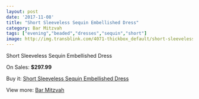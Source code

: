```yaml
---
layout: post
date: '2017-11-08'
title: "Short Sleeveless Sequin Embellished Dress"
category: Bar Mitzvah
tags: ["evening","beaded","dresses","sequin","short"]
image: http://img.transblink.com/4071-thickbox_default/short-sleeveless-sequin-embellished-dress.jpg
---
```

Short Sleeveless Sequin Embellished Dress

On Sales: **$297.99**
<a href="https://www.transblink.com/en/bar-mitzvah/1290-short-sleeveless-sequin-embellished-dress.html"><amp-img layout="responsive" width="600" height="600" src="//img.transblink.com/4071-thickbox_default/short-sleeveless-sequin-embellished-dress.jpg" alt="Short Sleeveless Sequin Embellished Dress 0" /></a>
<a href="https://www.transblink.com/en/bar-mitzvah/1290-short-sleeveless-sequin-embellished-dress.html"><amp-img layout="responsive" width="600" height="600" src="//img.transblink.com/4075-thickbox_default/short-sleeveless-sequin-embellished-dress.jpg" alt="Short Sleeveless Sequin Embellished Dress 1" /></a>
<a href="https://www.transblink.com/en/bar-mitzvah/1290-short-sleeveless-sequin-embellished-dress.html"><amp-img layout="responsive" width="600" height="600" src="//img.transblink.com/4074-thickbox_default/short-sleeveless-sequin-embellished-dress.jpg" alt="Short Sleeveless Sequin Embellished Dress 2" /></a>
<a href="https://www.transblink.com/en/bar-mitzvah/1290-short-sleeveless-sequin-embellished-dress.html"><amp-img layout="responsive" width="600" height="600" src="//img.transblink.com/4073-thickbox_default/short-sleeveless-sequin-embellished-dress.jpg" alt="Short Sleeveless Sequin Embellished Dress 3" /></a>
<a href="https://www.transblink.com/en/bar-mitzvah/1290-short-sleeveless-sequin-embellished-dress.html"><amp-img layout="responsive" width="600" height="600" src="//img.transblink.com/4072-thickbox_default/short-sleeveless-sequin-embellished-dress.jpg" alt="Short Sleeveless Sequin Embellished Dress 4" /></a>

Buy it: [Short Sleeveless Sequin Embellished Dress](https://www.transblink.com/en/bar-mitzvah/1290-short-sleeveless-sequin-embellished-dress.html "Short Sleeveless Sequin Embellished Dress")

View more: [Bar Mitzvah](https://www.transblink.com/en/2-bar-mitzvah "Bar Mitzvah")